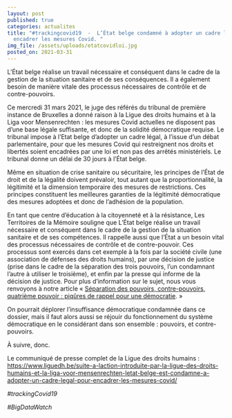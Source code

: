 ```yaml
---
layout: post
published: true
categories: actualites
title: "#trackingcovid19  -  L’État belge condamné à adopter un cadre légal pour
  encadrer les mesures Covid. "
img_file: /assets/uploads/etatcovidloi.jpg
posted_on: 2021-03-31
---
```

L’État belge réalise un travail nécessaire et conséquent dans le cadre de la gestion de la situation sanitaire et de ses conséquences. Il a également besoin de manière vitale des processus nécessaires de contrôle et de contre-pouvoirs. 

Ce mercredi 31 mars 2021, le juge des référés du tribunal de première instance de Bruxelles a donné raison à la Ligue des droits humains et à la Liga voor Mensenrechten : les mesures Covid actuelles ne disposent pas d’une base légale suffisante, et donc de la solidité démocratique requise. Le tribunal impose à l’Etat belge d’adopter un cadre légal, à l’issue d’un débat parlementaire, pour que les mesures Covid qui restreignent nos droits et libertés soient encadrées par une loi et non pas des arrêtés ministériels. Le tribunal donne un délai de 30 jours à l’État belge.  

Même en situation de crise sanitaire ou sécuritaire, les principes de l’État de droit et de la légalité doivent prévaloir, tout autant que la proportionnalité, la légitimité et la dimension temporaire des mesures de restrictions. Ces principes constituent les meilleures garanties de la légitimité démocratique des mesures adoptées et donc de l’adhésion de la population.  

En tant que centre d’éducation à la citoyenneté et à la résistance, Les Territoires de la Mémoire souligne que L’État belge réalise un travail nécessaire et conséquent dans le cadre de la gestion de la situation sanitaire et de ses compétences. Il rappelle aussi que l’État a un besoin vital des processus nécessaires de contrôle et de contre-pouvoir. Ces processus sont exercés dans cet exemple à la fois par la société civile (une association de défenses des droits humains), par une décision de justice (prise dans le cadre de la séparation des trois pouvoirs, l’un condamnant l’autre à utiliser le troisième), et enfin par la presse qui informe de la décision de justice. Pour plus d’information sur le sujet, nous vous renvoyons à notre article « [Séparation des pouvoirs, contre-pouvoirs, quatrième pouvoir : piqûres de rappel pour une démocratie](https://www.territoires-memoire.be/actualites/2021/03/separation-des-pouvoirs-contre-pouvoirs-quatrieme-pouvoir-piqures-de-rappel-pour-une-democratie/). » 

On pourrait déplorer l’insuffisance démocratique condamnée dans ce dossier, mais il faut alors aussi se réjouir du fonctionnement du système démocratique en le considérant dans son ensemble : pouvoirs, et contre-pouvoirs. 

À suivre, donc. 

Le communiqué de presse complet de la Ligue des droits humains : <https://www.liguedh.be/suite-a-laction-introduite-par-la-ligue-des-droits-humains-et-la-liga-voor-mensenrechten-letat-belge-est-condamne-a-adopter-un-cadre-legal-pour-encadrer-les-mesures-covid/>

<!--StartFragment-->

*\#trackingCovid19*  <!--StartFragment-->

*\#BigDataWatch*

<!--EndFragment-->

<!--EndFragment-->